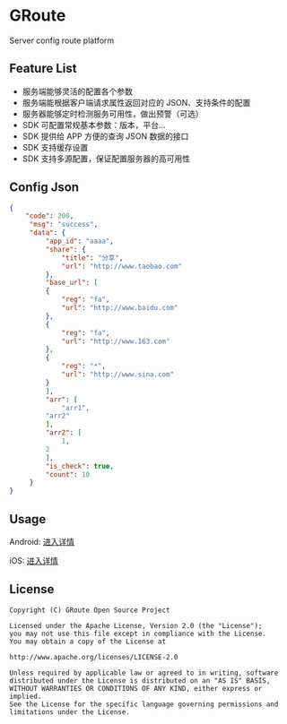 # GRoute
Server config route platform

## Feature List
- 服务端能够灵活的配置各个参数
- 服务端能根据客户端请求属性返回对应的 JSON、支持条件的配置
- 服务器能够定时检测服务可用性，做出预警（可选）
- SDK 可配置常规基本参数：版本，平台...
- SDK 提供给 APP 方便的查询 JSON 数据的接口
- SDK 支持缓存设置
- SDK 支持多源配置，保证配置服务器的高可用性

## Config Json
```json
{
    "code": 200,
     "msg": "success",
     "data": {
         "app_id": "aaaa",
         "share": {
             "title": "分享",
             "url": "http://www.taobao.com"
         },
         "base_url": [
         {
             "reg": "fa",
             "url": "http://www.baidu.com"
         },
         {
             "reg": "fa",
             "url": "http://www.163.com"
         },
         {
             "reg": "*",
             "url": "http://www.sina.com"
         }
         ],
         "arr": [
             "arr1",
         "arr2"
         ],
         "arr2": [
             1,
         2
         ],
         "is_check": true,
         "count": 10
     }
}
```

## Usage

Android: [进入详情](Android/README.md)

iOS: [进入详情](iOS/README.md)

## License

```
Copyright (C) GRoute Open Source Project

Licensed under the Apache License, Version 2.0 (the "License");
you may not use this file except in compliance with the License.
You may obtain a copy of the License at

http://www.apache.org/licenses/LICENSE-2.0

Unless required by applicable law or agreed to in writing, software
distributed under the License is distributed on an "AS IS" BASIS,
WITHOUT WARRANTIES OR CONDITIONS OF ANY KIND, either express or implied.
See the License for the specific language governing permissions and
limitations under the License.
